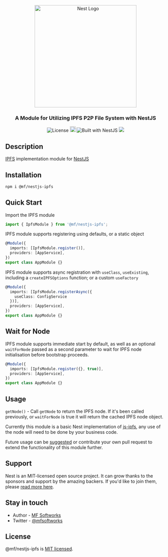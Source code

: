 <p align="center">
  <a href="http://nestjs.com/" target="blank"><img src="https://nestjs.com/img/logo_text.svg" width="320" alt="Nest Logo" /></a>
</p>

<h3 align="center">A Module for Utilizing IPFS P2P File System with NestJS</h3>

<div align="center">
  <img src="https://img.shields.io/badge/license-MIT-brightgreen.svg" alt="License" />
  <img src="https://badge.fury.io/js/mfsoftworks%2Fnestjs-ipfs.svg" alt="npm version" height="18">
  <img src="https://img.shields.io/badge/built%20with-NestJs-red.svg" alt="Built with NestJS">
  <a href="https://paypal.me/nygmarose"><img src="https://img.shields.io/badge/Donate-PayPal-dc3d53.svg"/></a>
</div>

## Description

[IPFS](https://github.com/ipfs/js-ipfs) implementation module for [NestJS](https://github.com/nestjs/nest)

## Installation

```bash
npm i @mf/nestjs-ipfs
```

## Quick Start

Import the IPFS module

```typescript
import { IpfsModule } from '@mf/nestjs-ipfs';
```

IPFS module supports registering using defaults, or a static object

```typescript
@Module({
  imports: [IpfsModule.register()],
  providers: [AppService],
})
export class AppModule {}
```

IPFS module supports async registration with `useClass`, `useExisting`, including a `createIPFSOptions` function; or a custom `useFactory`

```typescript
@Module({
  imports: [IpfsModule.registerAsync({
    useClass: ConfigService
  })],
  providers: [AppService],
})
export class AppModule {}
```

## Wait for Node

IPFS module supports immediate start by default, as well as an optional `waitForNode` passed as a second parameter to wait for IPFS node initialisation before bootstrap proceeds.

```typescript
@Module({
  imports: [IpfsModule.register({}, true)],
  providers: [AppService],
})
export class AppModule {}
```

## Usage

`getNode()` - Call `getNode` to return the IPFS node. If it's been called previously, or `waitForNode` is true it will return the cached IPFS node object.

Currently this module is a basic Nest implementation of [js-ipfs](https://github.com/ipfs/js-ipfs), any use of the node will need to be done by your business code.

Future usage can be [suggested](http://github.com/mfsoftworks/nestjs-ipfs/issues) or contribute your own pull request to extend the functionality of this module further.

## Support

Nest is an MIT-licensed open source project. It can grow thanks to the sponsors and support by the amazing backers. If you'd like to join them, please [read more here](https://docs.nestjs.com/support).

## Stay in touch

- Author - [MF Softworks](https://github.com/mfsoftworks)
- Twitter - [@mfsoftworks](https://twitter.com/mfsoftworks)

## License

@mf/nestjs-ipfs is [MIT licensed](LICENSE).
